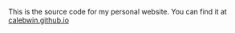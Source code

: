 This is the source code for my personal website.
You can find it at [calebwin.github.io](https://calebwin.github.io)
